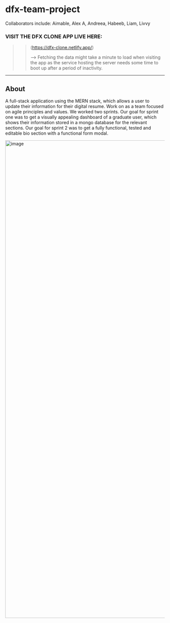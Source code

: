 # dfx-team-project
Collaborators include: Aimable, Alex A, Andreea, Habeeb, Liam, Livvy

###  VISIT THE DFX CLONE APP LIVE HERE:

>> (https://dfx-clone.netlify.app/)
>> 
>> --> Fetching the data might take a minute to load when visiting the app as the service hosting the server needs some time to boot up after a period of inactivity.

---
## About

A full-stack application using the MERN stack, which allows a user to update their information for their digital resume. Work on as a team focused on agile principles and values. We worked two sprints. Our goal for sprint one was to get a visually appealing dashboard of a graduate user, which shows their information stored in a mongo database for the relevant sections. Our goal for sprint 2 was to get a fully functional, tested and editable bio section with a functional form modal.

<img width="1509" alt="image" src="https://cdn.discordapp.com/attachments/1110172643895808040/1147925250823180450/image.png">